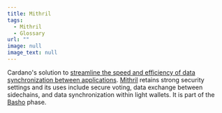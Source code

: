 ```yaml
---
title: Mithril
tags:
  - Mithril
  - Glossary
url: ""
image: null
image_text: null
---
```


Cardano's solution to [streamline the speed and efficiency of data synchronization between applications](https://www.essentialcardano.io/article/mithril-a-stronger-and-lighter-blockchain-for-better-efficiency). [Mithril](https://iohk.io/en/blog/posts/2021/10/29/mithril-a-stronger-and-lighter-blockchain-for-better-efficiency/) retains strong security settings and its uses include secure voting, data exchange between sidechains, and data synchronization within light wallets. It is part of the [Basho](https://www.essentialcardano.io/glossary/basho) phase.

